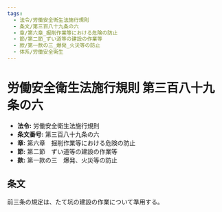 ```yaml
---
tags:
  - 法令/労働安全衛生法施行規則
  - 条文/第三百八十九条の六
  - 章/第六章_掘削作業等における危険の防止
  - 節/第二節_ずい道等の建設の作業等
  - 款/第一款の三_爆発_火災等の防止
  - 体系/労働安全衛生
---
```

# 労働安全衛生法施行規則 第三百八十九条の六

- **法令:** 労働安全衛生法施行規則
- **条文番号:** 第三百八十九条の六
- **章:** 第六章　掘削作業等における危険の防止
- **節:** 第二節　ずい道等の建設の作業等
- **款:** 第一款の三　爆発、火災等の防止

## 条文
前三条の規定は、たて坑の建設の作業について準用する。

